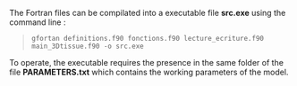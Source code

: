 The Fortran files can be compilated into a executable file **src.exe** using the command line :  
> `gfortan definitions.f90 fonctions.f90 lecture_ecriture.f90 main_3Dtissue.f90 -o src.exe`

To operate, the executable requires the presence in the same folder of the file **PARAMETERS.txt** which contains the working parameters of the model.
